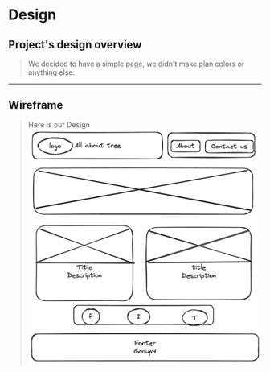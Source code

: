 # Design

## Project's design overview

> We decided to have a simple page, we didn't make plan colors or anything else.

---

## Wireframe

> Here is our Design ![wireframe](../public/design.png)

<!-- provide a link to your wireframe documenting on Figma, or wherever it is -->
